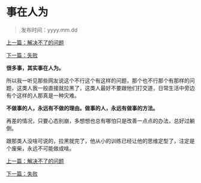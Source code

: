 # 事在人为
>
>发布时间：yyyy.mm.dd 

[上一篇：解决不了的问题](work/article47)

[下一篇：失败](work/article49)

**很多事，其实事在人为。**

所以我一听见那些网友说这个不行这个有这样的问题，那个也不行那个有那样的问题，这类人我一般直接就拉黑了，这类人最好不要跟他们打交道，日常生活中旁边有个这样的人那真是一种灾难。 

**不做事的人，永远有不做的理由。做事的人，永远有做事的方法。**

再差的情况，只要心态别崩，多想想也总有哪怕只是改善一点点的办法，总好过躺倒。 

跟那类人没啥可说的，拉黑就完了，他从小的训练已经让他的思维定型了，注定是个废柴，永远不可能做成啥。

[上一篇：解决不了的问题](work/article47)

[下一篇：失败](work/article49)

















​     











